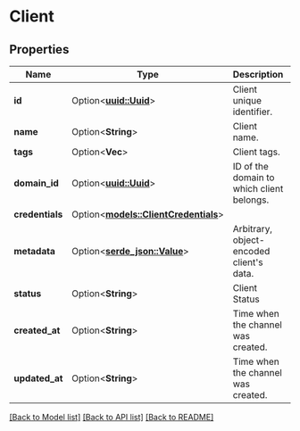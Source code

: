 # Client

## Properties

Name | Type | Description | Notes
------------ | ------------- | ------------- | -------------
**id** | Option<[**uuid::Uuid**](uuid::Uuid.md)> | Client unique identifier. | [optional]
**name** | Option<**String**> | Client name. | [optional]
**tags** | Option<**Vec<String>**> | Client tags. | [optional]
**domain_id** | Option<[**uuid::Uuid**](uuid::Uuid.md)> | ID of the domain to which client belongs. | [optional]
**credentials** | Option<[**models::ClientCredentials**](Client_credentials.md)> |  | [optional]
**metadata** | Option<[**serde_json::Value**](.md)> | Arbitrary, object-encoded client's data. | [optional]
**status** | Option<**String**> | Client Status | [optional]
**created_at** | Option<**String**> | Time when the channel was created. | [optional]
**updated_at** | Option<**String**> | Time when the channel was created. | [optional]

[[Back to Model list]](../README.md#documentation-for-models) [[Back to API list]](../README.md#documentation-for-api-endpoints) [[Back to README]](../README.md)


